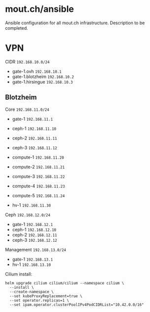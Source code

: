 # mout.ch/ansible

Ansible configuration for all mout.ch infrastructure. Description to be completed.


# VPN

CIDR `192.168.10.0/24`
- gate-1.ovh `192.168.10.1`
- gate-1.blotzheim `192.168.10.2`
- gate-1.hirsingue `192.168.10.3`

## Blotzheim

Core `192.168.11.0/24`
- gate-1 `192.168.11.1`
- ceph-1 `192.168.11.10`
- ceph-2 `192.168.11.11`
- ceph-3 `192.168.11.12`


- compute-1 `192.168.11.20`
- compute-2 `192.168.11.21`
- compute-3 `192.168.11.22`
- compute-4 `192.168.11.23`
- compute-5 `192.168.11.24`


- hv-1 `192.168.11.30`

Ceph `192.168.12.0/24`
- gate-1 `192.168.12.1`
- ceph-1 `192.168.12.10`
- ceph-2 `192.168.12.11`
- ceph-3 `192.168.12.12`

Management `192.168.13.0/24`
- gate-1 `192.168.13.1`
- hv-1 `192.168.13.10`


Cilium install:
```
helm upgrade cilium cilium/cilium --namespace cilium \
  --install \
  --create-namespace \
  --set kubeProxyReplacement=true \
  --set operator.replicas=1 \
  --set ipam.operator.clusterPoolIPv4PodCIDRList="10.42.0.0/16"

```
